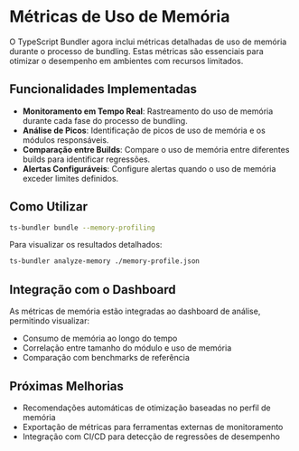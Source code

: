 
# Métricas de Uso de Memória

O TypeScript Bundler agora inclui métricas detalhadas de uso de memória durante o processo de bundling. Estas métricas são essenciais para otimizar o desempenho em ambientes com recursos limitados.

## Funcionalidades Implementadas

- **Monitoramento em Tempo Real**: Rastreamento do uso de memória durante cada fase do processo de bundling.
- **Análise de Picos**: Identificação de picos de uso de memória e os módulos responsáveis.
- **Comparação entre Builds**: Compare o uso de memória entre diferentes builds para identificar regressões.
- **Alertas Configuráveis**: Configure alertas quando o uso de memória exceder limites definidos.

## Como Utilizar

```bash
ts-bundler bundle --memory-profiling
```

Para visualizar os resultados detalhados:

```bash
ts-bundler analyze-memory ./memory-profile.json
```

## Integração com o Dashboard

As métricas de memória estão integradas ao dashboard de análise, permitindo visualizar:

- Consumo de memória ao longo do tempo
- Correlação entre tamanho do módulo e uso de memória
- Comparação com benchmarks de referência

## Próximas Melhorias

- Recomendações automáticas de otimização baseadas no perfil de memória
- Exportação de métricas para ferramentas externas de monitoramento
- Integração com CI/CD para detecção de regressões de desempenho
